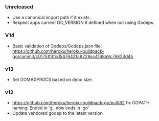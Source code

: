### Unreleased

* Use a canonical import path if it exists.
* Respect apps current GO_VERSION if defined when not using Godeps.

### V14

* Basic validation of Godeps/Godeps.json file: 
    https://github.com/heroku/heroku-buildpack-go/commit/c01751fdfcd5476421a6229ac4168a9c76823d4b

### v13

* Set GOMAXPROCS based on dyno size.

### v12

* https://github.com/heroku/heroku-buildpack-go/pull/82
    fix GOPATH naming. Ended in 'g', now ends in 'go'
* Update vendored godep to the latest version

